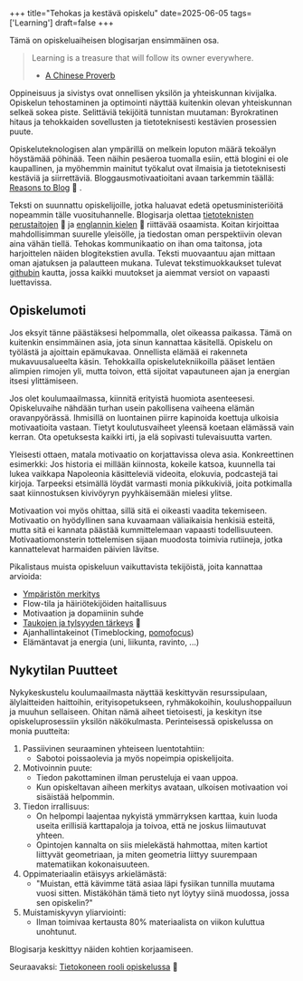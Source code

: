 +++
title="Tehokas ja kestävä opiskelu"
date=2025-06-05
tags=['Learning']
draft=false
+++

Tämä on opiskeluaiheisen blogisarjan ensimmäinen osa.

> Learning is a treasure that will follow its owner everywhere.
> - [A Chinese Proverb](https://en.wikipedia.org/wiki/Chinese_proverbs)

Oppineisuus ja sivistys ovat onnellisen yksilön ja yhteiskunnan kivijalka.
Opiskelun tehostaminen ja optimointi näyttää kuitenkin olevan yhteiskunnan selkeä sokea piste.
Selittäviä tekijöitä tunnistan muutaman: Byrokratinen hitaus ja tehokkaiden sovellusten ja tietoteknisesti kestävien prosessien puute.

Opiskeluteknologisen alan ympärillä on melkein loputon määrä tekoälyn höystämää pöhinää.
Teen näihin pesäeroa tuomalla esiin, että blogini ei ole kaupallinen, ja myöhemmin mainitut työkalut ovat ilmaisia ja tietoteknisesti kestäviä ja siirrettäviä.
Bloggausmotivaatioitani avaan tarkemmin täällä: [Reasons to Blog](/blog/reasons-to-blog) 🚧 .

Teksti on suunnattu opiskelijoille, jotka haluavat edetä opetusministeriöitä nopeammin tälle vuosituhannelle.
Blogisarja olettaa [tietoteknisten perustaitojen](/blog/tietokoneen-peruskäyttö) 🚧  ja [englannin kielen](/blog/importance-of-english) 🚧  riittävää osaamista.
Koitan kirjoittaa mahdollisimman suurelle yleisölle, ja tiedostan oman perspektiivin olevan aina vähän tiellä.
Tehokas kommunikaatio on ihan oma taitonsa, jota harjoittelen näiden blogitekstien avulla.
Teksti muovaantuu ajan mittaan oman ajatuksen ja palautteen mukana.
Tulevat tekstimuokkaukset tulevat [githubin](https://github.com/JesseK13241/hugo-blog/) kautta, jossa kaikki muutokset ja aiemmat versiot on vapaasti luettavissa.

## Opiskelumoti

Jos eksyit tänne päästäksesi helpommalla, olet oikeassa paikassa.
Tämä on kuitenkin ensimmäinen asia, jota sinun kannattaa käsitellä.
Opiskelu on työlästä ja ajoittain epämukavaa.
Onnellista elämää ei rakenneta mukavuusalueelta käsin.
Tehokkailla opiskelutekniikoilla pääset lentäen alimpien rimojen yli, mutta toivon, että sijoitat vapautuneen ajan ja energian itsesi ylittämiseen.

Jos olet koulumaailmassa, kiinnitä erityistä huomiota asenteesesi.
Opiskeluvaihe nähdään turhan usein pakollisena vaiheena elämän oravanpyörässä.
Ihmisillä on luontainen piirre kapinoida koettuja ulkoisia motivaatioita vastaan.
Tietyt koulutusvaiheet yleensä koetaan elämässä vain kerran.
Ota opetuksesta kaikki irti, ja elä sopivasti tulevaisuutta varten.

Yleisesti ottaen, matala motivaatio on korjattavissa oleva asia.
Konkreettinen esimerkki:
Jos historia ei millään kiinnosta, kokeile katsoa, kuunnella tai lukea vaikkapa Napoleonia käsitteleviä videoita, elokuvia, podcastejä tai kirjoja.
Tarpeeksi etsimällä löydät varmasti monia pikkukiviä, joita potkimalla saat kiinnostuksen kivivöyryn pyyhkäisemään mielesi ylitse.

Motivaation voi myös ohittaa, sillä sitä ei oikeasti vaadita tekemiseen.
Motivaatio on hyödyllinen sana kuvaamaan väliaikaisia henkisiä esteitä, mutta sitä ei kannata päästää kummittelemaan vapaasti todellisuuteen.
Motivaatiomonsterin tottelemisen sijaan muodosta toimivia rutiineja, jotka kannattelevat harmaiden päivien lävitse.

Pikalistaus muista opiskeluun vaikuttavista tekijöistä, joita kannattaa arvioida:

- [Ympäristön merkitys](https://www.youtube.com/watch?v=snAhsXyO3Ck)
- Flow-tila ja häiriötekijöiden haitallisuus
- Motivaation ja dopamiinin suhde
- [Taukojen ja tylsyyden tärkeys](/blog/taukojen-ja-tylsyyden-tärkeys) 🚧 
- Ajanhallintakeinot (Timeblocking, [pomofocus](https://pomofocus.io/))
- Elämäntavat ja energia (uni, liikunta, ravinto, ...)

## Nykytilan Puutteet

Nykykeskustelu koulumaailmasta näyttää keskittyvän resurssipulaan, älylaitteiden haittoihin, erityisopetukseen, ryhmäkokoihin, koulushoppailuun ja muuhun sellaiseen.
Ohitan nämä aiheet tietoisesti, ja keskityn itse opiskeluprosessiin yksilön näkökulmasta.
Perinteisessä opiskelussa on monia puutteita:

1) Passiivinen seuraaminen yhteiseen luentotahtiin:
	- Sabotoi poissaolevia ja myös nopeimpia opiskelijoita.
2) Motivoinnin puute:
	- Tiedon pakottaminen ilman perusteluja ei vaan uppoa.
	- Kun opiskeltavan aiheen merkitys avataan, ulkoisen motivaation voi sisäistää helpommin.
3) Tiedon irrallisuus:
	- On helpompi laajentaa nykyistä ymmärryksen karttaa, kuin luoda useita erillisiä karttapaloja ja toivoa, että ne joskus liimautuvat yhteen.
	- Opintojen kannalta on siis mielekästä hahmottaa, miten kartiot liittyvät geometriaan, ja miten geometria liittyy suurempaan matematiikan kokonaisuuteen.
4) Oppimateriaalin etäisyys arkielämästä:
	- "Muistan, että kävimme tätä asiaa läpi fysiikan tunnilla muutama vuosi sitten. Mistäköhän tämä tieto nyt löytyy siinä muodossa, jossa sen opiskelin?"
5) Muistamiskyvyn yliarviointi:
	- Ilman toimivaa kertausta 80% materiaalista on viikon kuluttua unohtunut.

Blogisarja keskittyy näiden kohtien korjaamiseen.

Seuraavaksi:  [Tietokoneen rooli opiskelussa](/blog/tietokoneen-rooli-opiskelussa) 🚧 
